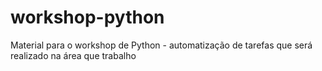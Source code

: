 # workshop-python
Material para o workshop de Python - automatização de tarefas que será realizado na área que trabalho
